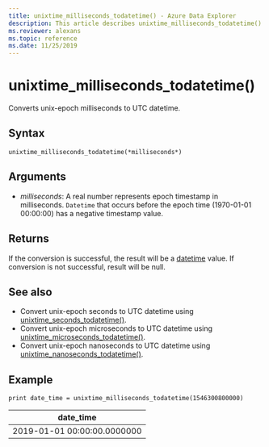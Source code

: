 ```yaml
---
title: unixtime_milliseconds_todatetime() - Azure Data Explorer
description: This article describes unixtime_milliseconds_todatetime() in Azure Data Explorer.
ms.reviewer: alexans
ms.topic: reference
ms.date: 11/25/2019
---
```

# unixtime_milliseconds_todatetime()

Converts unix-epoch milliseconds to UTC datetime.

## Syntax

`unixtime_milliseconds_todatetime(*milliseconds*)`

## Arguments

* *milliseconds*: A real number represents epoch timestamp in milliseconds. `Datetime` that occurs before the epoch time (1970-01-01 00:00:00) has a negative timestamp value.

## Returns

If the conversion is successful, the result will be a [datetime](./scalar-data-types/datetime.md) value. If conversion is not successful, result will be null.

## See also

* Convert unix-epoch seconds to UTC datetime using [unixtime_seconds_todatetime()](unixtime-seconds-todatetimefunction.md).
* Convert unix-epoch microseconds to UTC datetime using [unixtime_microseconds_todatetime()](unixtime-microseconds-todatetimefunction.md).
* Convert unix-epoch nanoseconds to UTC datetime using [unixtime_nanoseconds_todatetime()](unixtime-nanoseconds-todatetimefunction.md).

## Example

<!-- csl: https://help.kusto.windows.net/Samples  -->
```kusto
print date_time = unixtime_milliseconds_todatetime(1546300800000)
```

|date_time|
|---|
|2019-01-01 00:00:00.0000000|
